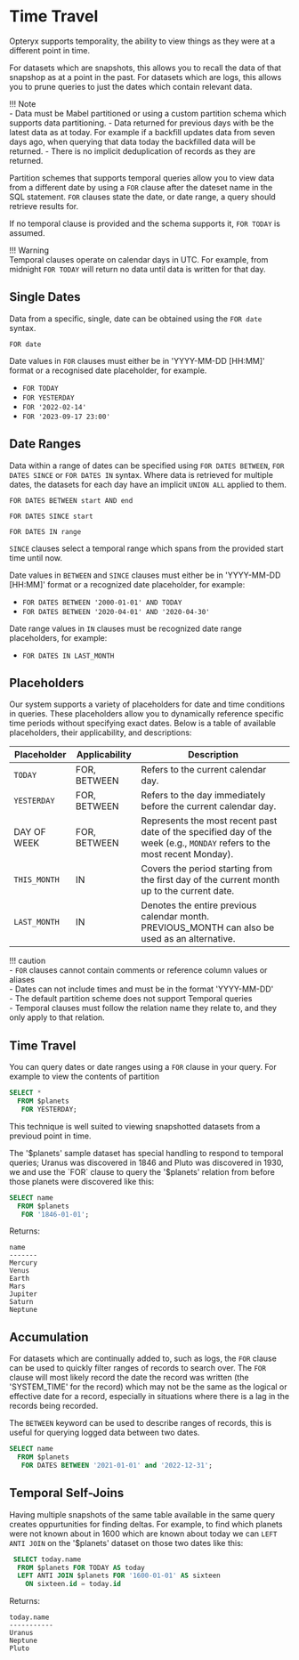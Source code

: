 # Time Travel

Opteryx supports temporality, the ability to view things as they were at a different point in time.

For datasets which are snapshots, this allows you to recall the data of that snapshop as at a point in the past. For datasets which are logs, this allows you to prune queries to just the dates which contain relevant data.

!!! Note  
    - Data must be Mabel partitioned or using a custom partition schema which supports data partitioning.
    - Data returned for previous days with be the latest data as at today. For example if a backfill updates data from seven days ago, when querying that data today the backfilled data will be returned.
    - There is no implicit deduplication of records as they are returned.

Partition schemes that supports temporal queries allow you to view data from a different date by using a `FOR` clause after the dateset name in the SQL statement. `FOR` clauses state the date, or date range, a query should retrieve results for.
  
If no temporal clause is provided and the schema supports it, `FOR TODAY` is assumed.

!!! Warning     
    Temporal clauses operate on calendar days in UTC. For example, from midnight `FOR TODAY` will return no data until data is written for that day.

## Single Dates

Data from a specific, single, date can be obtained using the `FOR date` syntax. 

~~~
FOR date
~~~

Date values in `FOR` clauses must either be in 'YYYY-MM-DD [HH:MM]' format or a recognised date placeholder, for example.

- `FOR TODAY`
- `FOR YESTERDAY`
- `FOR '2022-02-14'`
- `FOR '2023-09-17 23:00'`

## Date Ranges

Data within a range of dates can be specified using `FOR DATES BETWEEN`, `FOR DATES SINCE` or `FOR DATES IN` syntax. Where data is retrieved for multiple dates, the datasets for each day have an implicit `UNION ALL` applied to them.

~~~
FOR DATES BETWEEN start AND end
~~~
~~~
FOR DATES SINCE start
~~~
~~~
FOR DATES IN range
~~~

`SINCE` clauses select a temporal range which spans from the provided start time until now.

Date values in `BETWEEN` and `SINCE` clauses must either be in 'YYYY-MM-DD [HH:MM]' format or a recognized date placeholder, for example:

- `FOR DATES BETWEEN '2000-01-01' AND TODAY`
- `FOR DATES BETWEEN '2020-04-01' AND '2020-04-30'`

Date range values in `IN` clauses must be recognized date range placeholders, for example:

- `FOR DATES IN LAST_MONTH`

## Placeholders

Our system supports a variety of placeholders for date and time conditions in queries. These placeholders allow you to dynamically reference specific time periods without specifying exact dates. Below is a table of available placeholders, their applicability, and descriptions:

Placeholder  | Applicability   | Description
------------ | --------------- | ------------
`TODAY`      | FOR, BETWEEN    | Refers to the current calendar day.
`YESTERDAY`  | FOR, BETWEEN    | Refers to the day immediately before the current calendar day.
DAY OF WEEK  | FOR, BETWEEN    | Represents the most recent past date of the specified day of the week (e.g., `MONDAY` refers to the most recent Monday).
`THIS_MONTH` | IN              | Covers the period starting from the first day of the current month up to the current date.
`LAST_MONTH` | IN              | Denotes the entire previous calendar month. PREVIOUS_MONTH can also be used as an alternative.

!!! caution  
    - `FOR` clauses cannot contain comments or reference column values or aliases  
    - Dates can not include times and must be in the format 'YYYY-MM-DD'  
    - The default partition scheme does not support Temporal queries  
    - Temporal clauses must follow the relation name they relate to, and they only apply to that relation.

## Time Travel

You can query dates or date ranges using a `FOR` clause in your query. For example to view the contents of partition

~~~sql
SELECT *
  FROM $planets
   FOR YESTERDAY;
~~~

This technique is well suited to viewing snapshotted datasets from a previoud point in time. 

The '$planets' sample dataset has special handling to respond to temporal queries; Uranus was discovered in 1846 and Pluto was discovered in 1930, we and use the `FOR` clause to query the '$planets' relation from before those planets were discovered like this:

~~~sql
SELECT name
  FROM $planets
   FOR '1846-01-01';
~~~

Returns:

~~~
name
-------
Mercury
Venus
Earth
Mars
Jupiter
Saturn
Neptune
~~~

## Accumulation

For datasets which are continually added to, such as logs, the `FOR` clause can be used to quickly filter ranges of records to search over. The `FOR` clause will most likely record the date the record was written (the 'SYSTEM_TIME' for the record) which may not be the same as the logical or effective date for a record, especially in situations where there is a lag in the records being recorded.

The `BETWEEN` keyword can be used to describe ranges of records, this is useful for querying logged data between two dates.

~~~sql
SELECT name
  FROM $planets
   FOR DATES BETWEEN '2021-01-01' and '2022-12-31';
~~~

## Temporal Self-Joins

Having multiple snapshots of the same table available in the same query creates oppurtunities for finding deltas. For example, to find which planets were not known about in 1600 which are known about today we can `LEFT ANTI JOIN` on the '$planets' dataset on those two dates like this:

~~~sql
 SELECT today.name
  FROM $planets FOR TODAY AS today
  LEFT ANTI JOIN $planets FOR '1600-01-01' AS sixteen
    ON sixteen.id = today.id
~~~

Returns:
~~~
today.name
-----------
Uranus
Neptune
Pluto
~~~